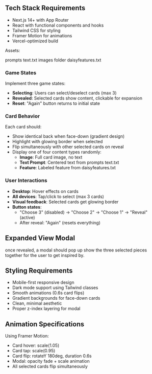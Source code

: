 ## Tech Stack Requirements

- Next.js 14+ with App Router
- React with functional components and hooks
- Tailwind CSS for styling
- Framer Motion for animations
- Vercel-optimized build

Assets: 

prompts text.txt
images folder
daisyfeatures.txt

### Game States

Implement three game states:

- **Selecting**: Users can select/deselect cards (max 3)
- **Revealed**: Selected cards show content, clickable for expansion
- **Reset**: "Again" button returns to initial state

### Card Behavior

Each card should:

- Show identical back when face-down (gradient design)
- Highlight with glowing border when selected
- Flip simultaneously with other selected cards on reveal
- Display one of four content types randomly:
    - **Image**: Full card image, no text
    - **Text Prompt**: Centered text from prompts text.txt
    - **Feature**: Labeled feature from daisyfeatures.txt

### User Interactions

- **Desktop**: Hover effects on cards
- **All devices**: Tap/click to select (max 3 cards)
- **Visual feedback**: Selected cards get glowing border
- **Button states**:
    - "Choose 3" (disabled) → "Choose 2" → "Choose 1" → "Reveal" (active)
    - After reveal: "Again" (resets everything)


## Expanded View Modal

once revealed, a modal should pop up show the three selected pieces together for the user to get inspired by. 

## Styling Requirements

- Mobile-first responsive design
- Dark mode support using Tailwind classes
- Smooth animations (0.6s card flips)
- Gradient backgrounds for face-down cards
- Clean, minimal aesthetic
- Proper z-index layering for modal

## Animation Specifications

Using Framer Motion:

- Card hover: scale(1.05)
- Card tap: scale(0.95)
- Card flip: rotateY 180deg, duration 0.6s
- Modal: opacity fade + scale animation
- All selected cards flip simultaneously